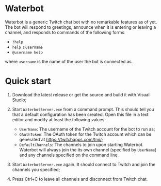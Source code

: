 # Waterbot
Waterbot is a generic Twitch chat bot with no remarkable features as of yet. The bot will respond to greetings, announce when it is entering or leaving a channel, and responds to commands of the following forms:

- `!help`
- `help @username`
- `@username help`

where `username` is the name of the user the bot is connected as.

# Quick start
1. Download the latest release or get the source and build it with Visual Studio;
2. Start `WaterbotServer.exe` from a command prompt. This should tell you that a default configuration has been created. Open this file in a text editor and modify at least the following values:

   - `UserName`: The username of the Twitch account for the bot to run as;
   - `OAuthToken`: The OAuth token for the Twitch account which can be generated at <https://twitchapps.com/tmi/>;
   - `DefaultChannels`: The channels to join upon starting Waterbot. Waterbot will always join the its own channel (specified by `UserName`) and any channels specified on the command line.

3. Start `WaterbotServer.exe` again. It should connect to Twitch and join the channels you specified;
4. Press Ctrl+C to leave all channels and disconnect from Twitch chat.
